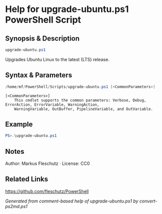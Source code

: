 # Help for upgrade-ubuntu.ps1 PowerShell Script

## Synopsis & Description
```powershell
upgrade-ubuntu.ps1
```

Upgrades Ubuntu Linux to the latest (LTS) release.

## Syntax & Parameters
```powershell
/home/mf/PowerShell/Scripts/upgrade-ubuntu.ps1 [<CommonParameters>]
```

```
[<CommonParameters>]
    This cmdlet supports the common parameters: Verbose, Debug, ErrorAction, ErrorVariable, WarningAction, 
    WarningVariable, OutBuffer, PipelineVariable, and OutVariable.
```

## Example
```powershell
PS>.\upgrade-ubuntu.ps1
```


## Notes
Author: Markus Fleschutz · License: CC0

## Related Links
https://github.com/fleschutz/PowerShell

*Generated from comment-based help of upgrade-ubuntu.ps1 by convert-ps2md.ps1*
